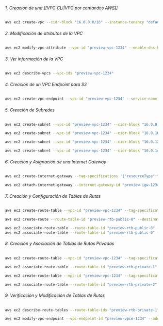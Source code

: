 ###### 1. Creación de una [[VPC CLI|VPC por comandos AWS]]

```bash
aws ec2 create-vpc --cidr-block "16.0.0.0/16" --instance-tenancy "default" --tag-specifications '{"resourceType":"vpc","tags":[{"key":"Name","value":"Nacho-vpc"}]}'
```

###### 2. Modificación de atributos de la VPC

```bash
aws ec2 modify-vpc-attribute --vpc-id "preview-vpc-1234" --enable-dns-hostnames '{"value":true}'
```

###### 3. Ver información de la VPC

```bash
aws ec2 describe-vpcs --vpc-ids "preview-vpc-1234"
```

###### 4. Creación de un VPC Endpoint para S3

```bash
aws ec2 create-vpc-endpoint --vpc-id "preview-vpc-1234" --service-name "com.amazonaws.eu-west-1.s3" --tag-specifications '{"resourceType":"vpc-endpoint","tags":[{"key":"Name","value":"Nacho-vpce-s3"}]}'
```

###### 5. Creación de Subredes

```bash
aws ec2 create-subnet --vpc-id "preview-vpc-1234" --cidr-block "16.0.0.0/20" --availability-zone "eu-west-1a" --tag-specifications '{"resourceType":"subnet","tags":[{"key":"Name","value":"Nacho-subnet-public1-eu-west-1a"}]}'

aws ec2 create-subnet --vpc-id "preview-vpc-1234" --cidr-block "16.0.16.0/20" --availability-zone "eu-west-1b" --tag-specifications '{"resourceType":"subnet","tags":[{"key":"Name","value":"Nacho-subnet-public2-eu-west-1b"}]}'

aws ec2 create-subnet --vpc-id "preview-vpc-1234" --cidr-block "16.0.128.0/20" --availability-zone "eu-west-1a" --tag-specifications '{"resourceType":"subnet","tags":[{"key":"Name","value":"Nacho-subnet-private1-eu-west-1a"}]}'

aws ec2 create-subnet --vpc-id "preview-vpc-1234" --cidr-block "16.0.144.0/20" --availability-zone "eu-west-1b" --tag-specifications '{"resourceType":"subnet","tags":[{"key":"Name","value":"Nacho-subnet-private2-eu-west-1b"}]}'
```

###### 6. Creación y Asignación de una Internet Gateway

```bash
aws ec2 create-internet-gateway --tag-specifications '{"resourceType":"internet-gateway","tags":[{"key":"Name","value":"Nacho-igw"}]}'

aws ec2 attach-internet-gateway --internet-gateway-id "preview-igw-1234" --vpc-id "preview-vpc-1234"
```

###### 7. Creación y Configuración de Tablas de Rutas

```bash
aws ec2 create-route-table --vpc-id "preview-vpc-1234" --tag-specifications '{"resourceType":"route-table","tags":[{"key":"Name","value":"Nacho-rtb-public"}]}'

aws ec2 create-route --route-table-id "preview-rtb-public-0" --destination-cidr-block "0.0.0.0/0" --gateway-id "preview-igw-1234"

aws ec2 associate-route-table --route-table-id "preview-rtb-public-0" --subnet-id "preview-subnet-public-0"
aws ec2 associate-route-table --route-table-id "preview-rtb-public-0" --subnet-id "preview-subnet-public-1"
```

###### 8. Creación y Asociación de Tablas de Rutas Privadas

```bash
aws ec2 create-route-table --vpc-id "preview-vpc-1234" --tag-specifications '{"resourceType":"route-table","tags":[{"key":"Name","value":"Nacho-rtb-private1-eu-west-1a"}]}'

aws ec2 associate-route-table --route-table-id "preview-rtb-private-1" --subnet-id "preview-subnet-private-2"

aws ec2 create-route-table --vpc-id "preview-vpc-1234" --tag-specifications '{"resourceType":"route-table","tags":[{"key":"Name","value":"Nacho-rtb-private2-eu-west-1b"}]}'

aws ec2 associate-route-table --route-table-id "preview-rtb-private-2" --subnet-id "preview-subnet-private-3"
```

###### 9. Verificación y Modificación de Tablas de Rutas

```bash
aws ec2 describe-route-tables --route-table-ids "preview-rtb-private-1" "preview-rtb-private-2"

aws ec2 modify-vpc-endpoint --vpc-endpoint-id "preview-vpce-1234" --add-route-table-ids "preview-rtb-private-1" "preview-rtb-private-2"
```